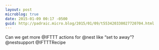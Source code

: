 ```yaml
---
layout: post
microblog: true
date: 2015-01-09 00:17 -0500
guid: http://padraic.micro.blog/2015/01/09/t553420330027720704.html
---
```

Can we get more @IFTTT  actions for @nest  like “set to away”? @nestsupport @IFTTTRecipe
